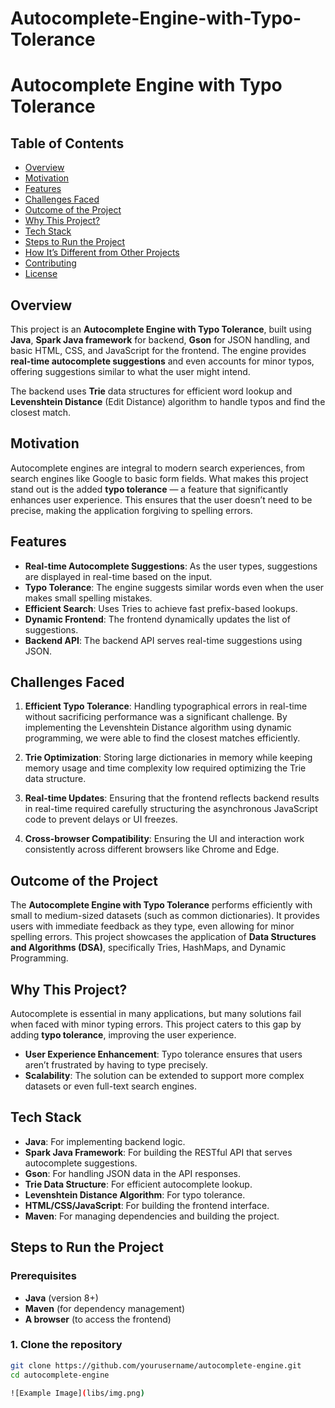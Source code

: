 # Autocomplete-Engine-with-Typo-Tolerance
# Autocomplete Engine with Typo Tolerance

## Table of Contents

- [Overview](#overview)
- [Motivation](#motivation)
- [Features](#features)
- [Challenges Faced](#challenges-faced)
- [Outcome of the Project](#outcome-of-the-project)
- [Why This Project?](#why-this-project)
- [Tech Stack](#tech-stack)
- [Steps to Run the Project](#steps-to-run-the-project)
- [How It’s Different from Other Projects](#how-its-different-from-other-projects)
- [Contributing](#contributing)
- [License](#license)

## Overview

This project is an **Autocomplete Engine with Typo Tolerance**, built using **Java**, **Spark Java framework** for backend, **Gson** for JSON handling, and basic HTML, CSS, and JavaScript for the frontend. The engine provides **real-time autocomplete suggestions** and even accounts for minor typos, offering suggestions similar to what the user might intend.

The backend uses **Trie** data structures for efficient word lookup and **Levenshtein Distance** (Edit Distance) algorithm to handle typos and find the closest match.

## Motivation

Autocomplete engines are integral to modern search experiences, from search engines like Google to basic form fields. What makes this project stand out is the added **typo tolerance** — a feature that significantly enhances user experience. This ensures that the user doesn’t need to be precise, making the application forgiving to spelling errors.

## Features

- **Real-time Autocomplete Suggestions**: As the user types, suggestions are displayed in real-time based on the input.
- **Typo Tolerance**: The engine suggests similar words even when the user makes small spelling mistakes.
- **Efficient Search**: Uses Tries to achieve fast prefix-based lookups.
- **Dynamic Frontend**: The frontend dynamically updates the list of suggestions.
- **Backend API**: The backend API serves real-time suggestions using JSON.

## Challenges Faced

1. **Efficient Typo Tolerance**: Handling typographical errors in real-time without sacrificing performance was a significant challenge. By implementing the Levenshtein Distance algorithm using dynamic programming, we were able to find the closest matches efficiently.
   
2. **Trie Optimization**: Storing large dictionaries in memory while keeping memory usage and time complexity low required optimizing the Trie data structure.

3. **Real-time Updates**: Ensuring that the frontend reflects backend results in real-time required carefully structuring the asynchronous JavaScript code to prevent delays or UI freezes.

4. **Cross-browser Compatibility**: Ensuring the UI and interaction work consistently across different browsers like Chrome and Edge.

## Outcome of the Project

The **Autocomplete Engine with Typo Tolerance** performs efficiently with small to medium-sized datasets (such as common dictionaries). It provides users with immediate feedback as they type, even allowing for minor spelling errors. This project showcases the application of **Data Structures and Algorithms (DSA)**, specifically Tries, HashMaps, and Dynamic Programming.

## Why This Project?

Autocomplete is essential in many applications, but many solutions fail when faced with minor typing errors. This project caters to this gap by adding **typo tolerance**, improving the user experience.

- **User Experience Enhancement**: Typo tolerance ensures that users aren’t frustrated by having to type precisely.
- **Scalability**: The solution can be extended to support more complex datasets or even full-text search engines.

## Tech Stack

- **Java**: For implementing backend logic.
- **Spark Java Framework**: For building the RESTful API that serves autocomplete suggestions.
- **Gson**: For handling JSON data in the API responses.
- **Trie Data Structure**: For efficient autocomplete lookup.
- **Levenshtein Distance Algorithm**: For typo tolerance.
- **HTML/CSS/JavaScript**: For building the frontend interface.
- **Maven**: For managing dependencies and building the project.

## Steps to Run the Project

### Prerequisites

- **Java** (version 8+)
- **Maven** (for dependency management)
- **A browser** (to access the frontend)

### 1. Clone the repository

```bash
git clone https://github.com/yourusername/autocomplete-engine.git
cd autocomplete-engine

![Example Image](libs/img.png)
